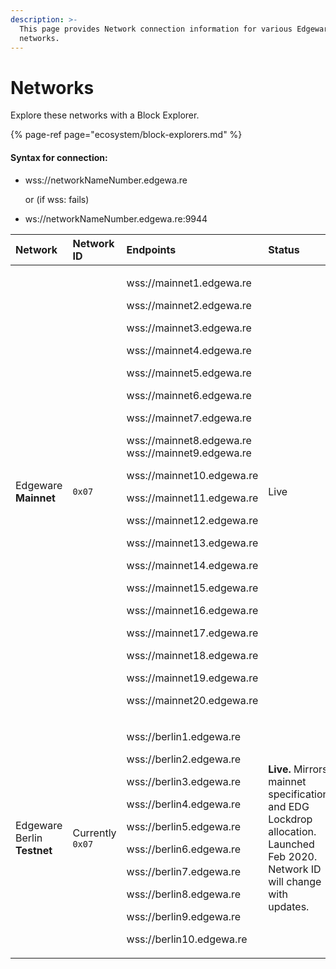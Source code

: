 ```yaml
---
description: >-
  This page provides Network connection information for various Edgeware
  networks.
---
```


# Networks

Explore these networks with a Block Explorer.

{% page-ref page="ecosystem/block-explorers.md" %}

#### Syntax for connection:

* wss://networkNameNumber.edgewa.re

  or \(if wss: fails\)

* ws://networkNameNumber.edgewa.re:9944

<table>
  <thead>
    <tr>
      <th style="text-align:left">Network</th>
      <th style="text-align:left">Network ID</th>
      <th style="text-align:left">Endpoints</th>
      <th style="text-align:left">Status</th>
    </tr>
  </thead>
  <tbody>
    <tr>
      <td style="text-align:left">Edgeware <b>Mainnet</b>
      </td>
      <td style="text-align:left"><code>0x07</code>
      </td>
      <td style="text-align:left">
        <p>wss://mainnet1.edgewa.re</p>
        <p>wss://mainnet2.edgewa.re</p>
        <p>wss://mainnet3.edgewa.re</p>
        <p>wss://mainnet4.edgewa.re</p>
        <p>wss://mainnet5.edgewa.re</p>
        <p>wss://mainnet6.edgewa.re</p>
        <p>wss://mainnet7.edgewa.re</p>
        <p>wss://mainnet8.edgewa.re
          <br />wss://mainnet9.edgewa.re</p>
        <p>wss://mainnet10.edgewa.re</p>
        <p>wss://mainnet11.edgewa.re</p>
        <p>wss://mainnet12.edgewa.re</p>
        <p>wss://mainnet13.edgewa.re</p>
        <p>wss://mainnet14.edgewa.re</p>
        <p>wss://mainnet15.edgewa.re</p>
        <p>wss://mainnet16.edgewa.re</p>
        <p>wss://mainnet17.edgewa.re</p>
        <p>wss://mainnet18.edgewa.re</p>
        <p>wss://mainnet19.edgewa.re</p>
        <p>wss://mainnet20.edgewa.re</p>
        <p></p>
      </td>
      <td style="text-align:left">Live</td>
    </tr>
    <tr>
      <td style="text-align:left">Edgeware Berlin <b>Testnet</b> 
      </td>
      <td style="text-align:left">Currently <code>0x07</code>
      </td>
      <td style="text-align:left">
        <p>wss://berlin1.edgewa.re</p>
        <p>wss://berlin2.edgewa.re</p>
        <p>wss://berlin3.edgewa.re</p>
        <p>wss://berlin4.edgewa.re</p>
        <p>wss://berlin5.edgewa.re</p>
        <p>wss://berlin6.edgewa.re</p>
        <p>wss://berlin7.edgewa.re</p>
        <p>wss://berlin8.edgewa.re</p>
        <p>wss://berlin9.edgewa.re</p>
        <p>wss://berlin10.edgewa.re</p>
      </td>
      <td style="text-align:left"><b>Live.</b> Mirrors mainnet specification and EDG Lockdrop allocation.
        Launched Feb 2020. Network ID will change with updates.</td>
    </tr>
  </tbody>
</table>



